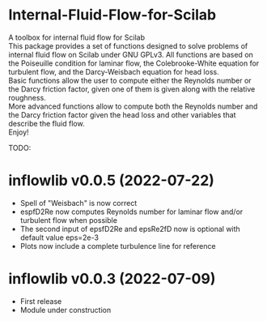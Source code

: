 # Internal-Fluid-Flow-for-Scilab
A toolbox for internal fluid flow for Scilab</br>
This package provides a set of functions 
designed to solve problems of internal fluid flow 
on Scilab under GNU GPLv3. All functions are based 
on the Poiseuille condition for laminar flow, 
the Colebrooke-White equation for turbulent flow, 
and the Darcy-Weisbach equation for head loss.</br>
Basic functions allow the user to compute either 
the Reynolds number or the Darcy friction factor, 
given one of them is given along with 
the relative roughness.</br>
More advanced functions allow 
to compute both the Reynolds number and 
the Darcy friction factor given the head loss and 
other variables that describe the fluid flow.</br>
Enjoy!

TODO:

inflowlib v0.0.5 (2022-07-22)
=============================
* Spell of "Weisbach" is now correct
* espfD2Re now computes Reynolds number for laminar flow and/or turbulent flow
when possible
* The second input of epsfD2Re and epsRe2fD now is optional with default value
eps=2e-3
* Plots now include a complete turbulence line for reference
 
inflowlib v0.0.3 (2022-07-09)
=============================
* First release
* Module under construction       
